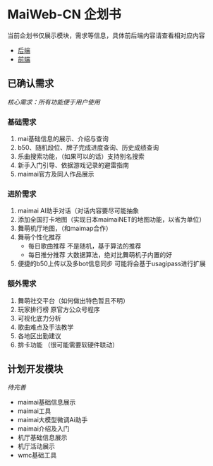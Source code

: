 # MaiWeb-CN 企划书
当前企划书仅展示模块，需求等信息，具体前后端内容请查看相对应内容  
- [后端](/project/Back/MaiWeb-CN-Back.md)  
- [前端](/project/Front/MaiWeb-CN-Front.md)

## 已确认需求
*核心需求：所有功能便于用户使用*
### 基础需求
1. mai基础信息的展示、介绍与查询
2. b50、随机段位、牌子完成进度查询、历史成绩查询
3. 乐曲搜索功能，（如果可以的话）支持别名搜索
4. 新手入门引导、依据游戏记录的避雷指南
5. maimai官方及同人作品展示
### 进阶需求
1. maimai AI助手对话（对话内容要尽可能抽象
2. 添加全国打卡地图（实现日本maimaiNET的地图功能，以省为单位）
3. 舞萌机厅地图，（和maimap合作）
4. 舞萌个性化推荐
   -  每日歌曲推荐  不是随机，基于算法的推荐
   -  每日推分推荐  大数据算法，绝对比舞萌机子内置的好
5. 便捷的b50上传以及多bot信息同步 可能将会基于usagipass进行扩展
### 额外需求
1. 舞萌社交平台（如何做出特色暂且不明）
2. 玩家排行榜 原官方公众号程序
3. 可视化底力分析
4. 歌曲难点及手法教学
5. 各地区出勤建议
6. 排卡功能 （很可能需要软硬件联动）

## 计划开发模块
*待完善*
- maimai基础信息展示
- maimai工具
- maimai大模型微调Ai助手
- maimai介绍及入门
- 机厅基础信息展示
- 机厅活动展示
- wmc基础工具
